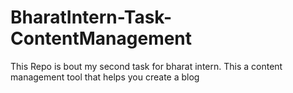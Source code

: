 # BharatIntern-Task-ContentManagement

This Repo is bout my second task for bharat intern.
This a content management tool that helps you create a blog
